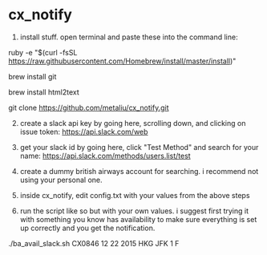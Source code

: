 # cx_notify
1. install stuff. open terminal and paste these into the command line:

ruby -e "$(curl -fsSL https://raw.githubusercontent.com/Homebrew/install/master/install)"

brew install git

brew install html2text

git clone https://github.com/metaliu/cx_notify.git

2. create a slack api key by going here, scrolling down, and clicking on issue token:
https://api.slack.com/web

3. get your slack id by going here, click "Test Method" and search for your name:
https://api.slack.com/methods/users.list/test 

4. create a dummy british airways account for searching. i recommend not using
your personal one.

5. inside cx_notify, edit config.txt with your values from the above steps

6. run the script like so but with your own values. i suggest first trying it
   with something you know has availability to make sure everything is set up
   correctly and you get the notification.

./ba_avail_slack.sh CX0846 12 22 2015 HKG JFK 1 F
